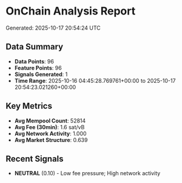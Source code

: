 # OnChain Analysis Report
Generated: 2025-10-17 20:54:24 UTC

## Data Summary
- **Data Points**: 96
- **Feature Points**: 96
- **Signals Generated**: 1
- **Time Range**: 2025-10-16 04:45:28.769761+00:00 to 2025-10-17 20:54:23.021260+00:00

## Key Metrics
- **Avg Mempool Count**: 52814
- **Avg Fee (30min)**: 1.6 sat/vB
- **Avg Network Activity**: 1.000
- **Avg Market Structure**: 0.639

## Recent Signals
- **NEUTRAL** (0.10) - Low fee pressure; High network activity

